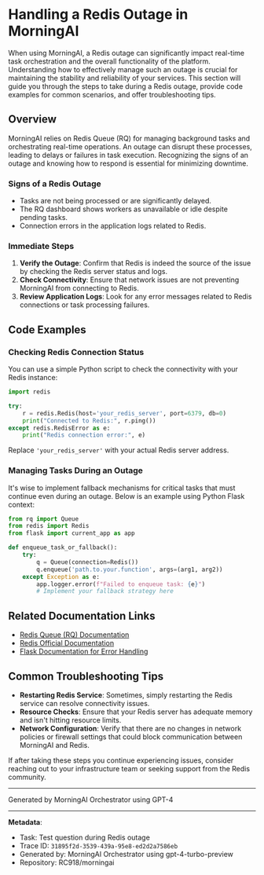 # Handling a Redis Outage in MorningAI

When using MorningAI, a Redis outage can significantly impact real-time task orchestration and the overall functionality of the platform. Understanding how to effectively manage such an outage is crucial for maintaining the stability and reliability of your services. This section will guide you through the steps to take during a Redis outage, provide code examples for common scenarios, and offer troubleshooting tips.

## Overview

MorningAI relies on Redis Queue (RQ) for managing background tasks and orchestrating real-time operations. An outage can disrupt these processes, leading to delays or failures in task execution. Recognizing the signs of an outage and knowing how to respond is essential for minimizing downtime.

### Signs of a Redis Outage

- Tasks are not being processed or are significantly delayed.
- The RQ dashboard shows workers as unavailable or idle despite pending tasks.
- Connection errors in the application logs related to Redis.

### Immediate Steps

1. **Verify the Outage**: Confirm that Redis is indeed the source of the issue by checking the Redis server status and logs.
2. **Check Connectivity**: Ensure that network issues are not preventing MorningAI from connecting to Redis.
3. **Review Application Logs**: Look for any error messages related to Redis connections or task processing failures.

## Code Examples

### Checking Redis Connection Status

You can use a simple Python script to check the connectivity with your Redis instance:

```python
import redis

try:
    r = redis.Redis(host='your_redis_server', port=6379, db=0)
    print("Connected to Redis:", r.ping())
except redis.RedisError as e:
    print("Redis connection error:", e)
```

Replace `'your_redis_server'` with your actual Redis server address.

### Managing Tasks During an Outage

It's wise to implement fallback mechanisms for critical tasks that must continue even during an outage. Below is an example using Python Flask context:

```python
from rq import Queue
from redis import Redis
from flask import current_app as app

def enqueue_task_or_fallback():
    try:
        q = Queue(connection=Redis())
        q.enqueue('path.to.your.function', args=(arg1, arg2))
    except Exception as e:
        app.logger.error(f"Failed to enqueue task: {e}")
        # Implement your fallback strategy here
```

## Related Documentation Links

- [Redis Queue (RQ) Documentation](https://python-rq.org/docs/)
- [Redis Official Documentation](https://redis.io/documentation)
- [Flask Documentation for Error Handling](https://flask.palletsprojects.com/en/2.0.x/errorhandling/)

## Common Troubleshooting Tips

- **Restarting Redis Service**: Sometimes, simply restarting the Redis service can resolve connectivity issues.
- **Resource Checks**: Ensure that your Redis server has adequate memory and isn't hitting resource limits.
- **Network Configuration**: Verify that there are no changes in network policies or firewall settings that could block communication between MorningAI and Redis.

If after taking these steps you continue experiencing issues, consider reaching out to your infrastructure team or seeking support from the Redis community.

---
Generated by MorningAI Orchestrator using GPT-4

---

**Metadata**:
- Task: Test question during Redis outage
- Trace ID: `31895f2d-3539-439a-95e8-ed2d2a7586eb`
- Generated by: MorningAI Orchestrator using gpt-4-turbo-preview
- Repository: RC918/morningai
